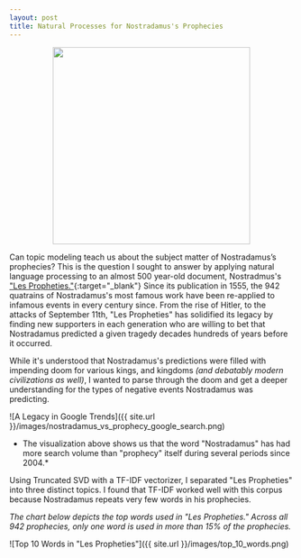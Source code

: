 ```yaml
---
layout: post
title: Natural Processes for Nostradamus's Prophecies
---
```


<center><img src="https://ct101.us/wp-content/uploads/2014/09/Nostradamus2.gif" width="350" height="350"></center>

Can topic modeling teach us about the subject matter of Nostradamus’s prophecies? This is the question I sought to answer by applying natural language processing to an almost 500 year-old document, Nostradmus's ["Les Propheties."](https://www.sacred-texts.com/nos/index.htm){:target="_blank"} Since its publication in 1555, the 942 quatrains of Nostradamus's most famous work have been re-applied to infamous events in every century since. From the rise of Hitler, to the attacks of September 11th, "Les Propheties" has solidified its legacy by finding new supporters in each generation who are willing to bet that Nostradamus predicted a given tragedy decades hundreds of years before it occurred.

While it's understood that Nostradamus's predictions were filled with impending doom for various kings, and kingdoms *(and debatably modern civilizations as well)*, I wanted to parse through the doom and get a deeper understanding for the types of negative events Nostradamus was predicting.

![A Legacy in Google Trends]({{ site.url }}/images/nostradamus_vs_prophecy_google_search.png)

* The visualization above shows us that the word "Nostradamus" has had more search volume than "prophecy" itself during several periods since 2004.*

Using Truncated SVD with a TF-IDF vectorizer, I separated "Les Propheties" into three distinct topics. I found that TF-IDF worked well with this corpus because Nostradamus repeats very few words in his prophecies.

*The chart below depicts the top words used in "Les Propheties." Across all 942 prophecies, only one word is used in more than 15% of the prophecies.*

![Top 10 Words in "Les Propheties"]({{ site.url }}/images/top_10_words.png)
